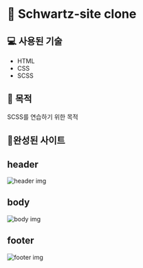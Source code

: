 # 🎨 Schwartz-site clone

## 💻 사용된 기술
  * HTML
  * CSS
  * SCSS
## 🎈 목적
SCSS를 연습하기 위한 목적

## 🎉완성된 사이트
## header
![header img](https://user-images.githubusercontent.com/85764782/171689072-61faf0d9-d4db-4025-867f-f2e9046f4076.png)
## body
![body img](https://user-images.githubusercontent.com/85764782/171689080-c4f4e311-c1c7-4ecf-908f-bd230de474c4.png)
## footer
![footer img](https://user-images.githubusercontent.com/85764782/171689084-a6767959-50a5-49ec-a72b-e0d33b911d7f.png)


